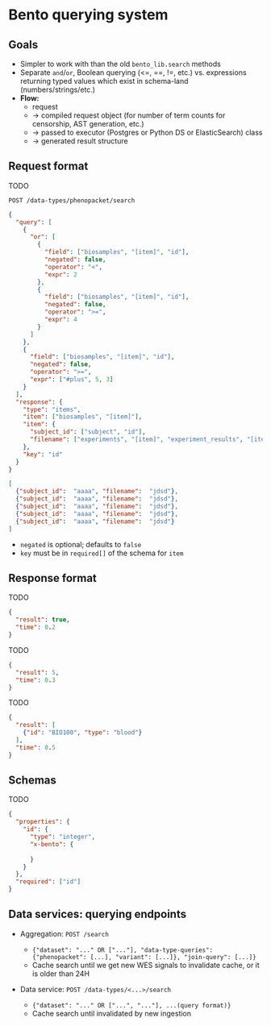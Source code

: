 # Bento querying system

## Goals

* Simpler to work with than the old `bento_lib.search` methods
* Separate `and`/`or`, Boolean querying (<=, ==, !=, etc.) vs. expressions returning typed values 
  which exist in schema-land (numbers/strings/etc.)
* **Flow:** 
   * request 
   * -> compiled request object (for number of term counts for censorship, AST generation, etc.) 
   * -> passed to executor (Postgres or Python DS or ElasticSearch) class 
   * -> generated result structure


## Request format

TODO

`POST /data-types/phenopacket/search`

```json
{
  "query": [
    {
      "or": [
        {
          "field": ["biosamples", "[item]", "id"],
          "negated": false,
          "operator": "<",
          "expr": 2
        },
        {
          "field": ["biosamples", "[item]", "id"],
          "negated": false,
          "operator": ">=",
          "expr": 4
        }
      ]
    },
    {
      "field": ["biosamples", "[item]", "id"],
      "negated": false,
      "operator": ">=",
      "expr": ["#plus", 5, 3]
    }
  ],
  "response": {
    "type": "items",
    "item": ["biosamples", "[item]"],
    "item": {
      "subject_id": ["subject", "id"],
      "filename": ["experiments", "[item]", "experiment_results", "[item]", "file_name"]
    },
    "key": "id"
  }
}
```

```json
[
  {"subject_id":  "aaaa", "filename":  "jdsd"},
  {"subject_id":  "aaaa", "filename":  "jdsd"},
  {"subject_id":  "aaaa", "filename":  "jdsd"},
  {"subject_id":  "aaaa", "filename":  "jdsd"},
  {"subject_id":  "aaaa", "filename":  "jdsd"}
]
```

* `negated` is optional; defaults to `false`
* `key` must be in `required[]` of the schema for `item`


## Response format

TODO

```json
{
  "result": true,
  "time": 0.2
}
```

TODO

```json
{
  "result": 5,
  "time": 0.3
}
```

TODO

```json
{
  "result": [
    {"id": "BIO100", "type": "blood"}
  ],
  "time": 0.5
}
```


## Schemas

TODO

```json
{
  "properties": {
    "id": {
      "type": "integer",
      "x-bento": {
        
      }
    }
  },
  "required": ["id"]
}
```


## Data services: querying endpoints

* Aggregation: `POST /search`
  * `{"dataset": "..." OR ["..."], "data-type-queries": {"phenopacket": [...], "variant": [...]}, "join-query": [...]}`
  * Cache search until we get new WES signals to invalidate cache, or it is older than 24H

* Data service: `POST /data-types/<...>/search`
  * `{"dataset": "..." OR ["...", "..."], ...(query format)}`
  * Cache search until invalidated by new ingestion
